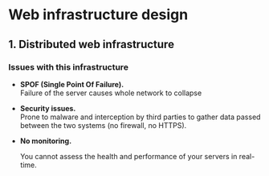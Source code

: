 # Web infrastructure design

## 1. Distributed web infrastructure

### Issues with this infrastructure

- **SPOF (Single Point Of Failure).** <br />
    Failure of the server causes whole network to collapse

- **Security issues.** <br />
    Prone to malware and interception by third parties to gather data passed between the two systems (no firewall, no HTTPS).
- **No monitoring.** <br />

    You cannot assess the health and performance of your servers in real-time.
